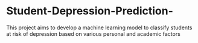 # Student-Depression-Prediction-
This project aims to develop a machine learning model to classify students at risk of depression based on various personal and academic factors
